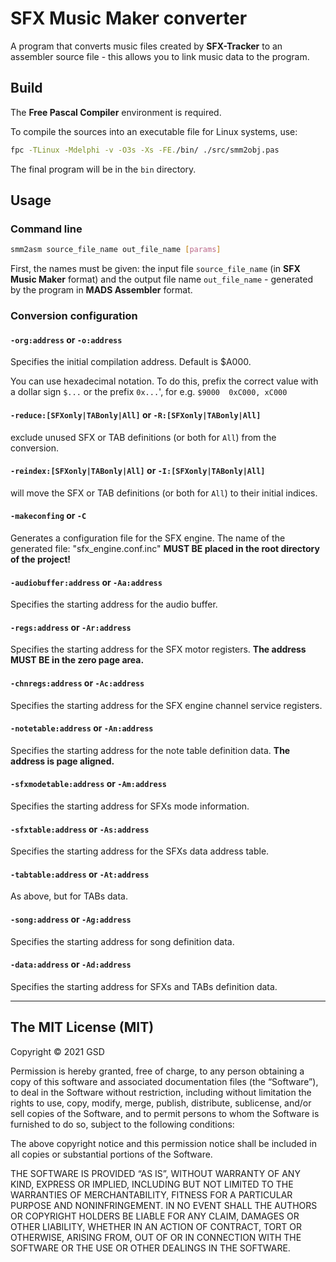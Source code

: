 # SFX Music Maker converter

A program that converts music files created by **SFX-Tracker** to an assembler source file - this allows you to link music data to the program.

## Build

The **Free Pascal Compiler** environment is required.

To compile the sources into an executable file for Linux systems, use:

~~~bash
fpc -TLinux -Mdelphi -v -O3s -Xs -FE./bin/ ./src/smm2obj.pas
~~~

The final program will be in the `bin` directory.

## Usage

### Command line

~~~bash
smm2asm source_file_name out_file_name [params]
~~~

First, the names must be given: the input file `source_file_name` (in **SFX Music Maker** format) and the output file name `out_file_name` - generated by the program in **MADS Assembler** format.

### Conversion configuration

#### `-org:address` or `-o:address`

Specifies the initial compilation address. Default is $A000.

You can use hexadecimal notation. To do this, prefix the correct value with a dollar sign `$...` or the prefix `0x...`', for e.g. `$9000  0xC000, xC000`

#### `-reduce:[SFXonly|TABonly|All]` or `-R:[SFXonly|TABonly|All]`

exclude unused SFX or TAB definitions (or both for `All`) from the conversion.

#### `-reindex:[SFXonly|TABonly|All]` or `-I:[SFXonly|TABonly|All]`

will move the SFX or TAB definitions (or both for `All`) to their initial indices.

#### `-makeconfing` or `-C`

Generates a configuration file for the SFX engine. The name of the generated file: "sfx_engine.conf.inc"
**MUST BE placed in the root directory of the project!**

#### `-audiobuffer:address` or `-Aa:address`

Specifies the starting address for the audio buffer.

#### `-regs:address` or `-Ar:address`

Specifies the starting address for the SFX motor registers. **The address MUST BE in the zero page area.**

#### `-chnregs:address` or `-Ac:address`

Specifies the starting address for the SFX engine channel service registers.

#### `-notetable:address` or `-An:address`

Specifies the starting address for the note table definition data. **The address is page aligned.**

#### `-sfxmodetable:address` or `-Am:address`

Specifies the starting address for SFXs mode information.

#### `-sfxtable:address` or `-As:address`

Specifies the starting address for the SFXs data address table.

#### `-tabtable:address` or `-At:address`

As above, but for TABs data.

#### `-song:address` or `-Ag:address`

Specifies the starting address for song definition data.

#### `-data:address` or `-Ad:address`

Specifies the starting address for SFXs and TABs definition data.

---

## The MIT License (MIT)

Copyright © 2021 GSD

Permission is hereby granted, free of charge, to any person obtaining a copy of this software and associated documentation files (the “Software”), to deal in the Software without restriction, including without limitation the rights to use, copy, modify, merge, publish, distribute, sublicense, and/or sell copies of the Software, and to permit persons to whom the Software is furnished to do so, subject to the following conditions:

The above copyright notice and this permission notice shall be included in all copies or substantial portions of the Software.

THE SOFTWARE IS PROVIDED “AS IS”, WITHOUT WARRANTY OF ANY KIND, EXPRESS OR IMPLIED, INCLUDING BUT NOT LIMITED TO THE WARRANTIES OF MERCHANTABILITY, FITNESS FOR A PARTICULAR PURPOSE AND NONINFRINGEMENT. IN NO EVENT SHALL THE AUTHORS OR COPYRIGHT HOLDERS BE LIABLE FOR ANY CLAIM, DAMAGES OR OTHER LIABILITY, WHETHER IN AN ACTION OF CONTRACT, TORT OR OTHERWISE, ARISING FROM, OUT OF OR IN CONNECTION WITH THE SOFTWARE OR THE USE OR OTHER DEALINGS IN THE SOFTWARE.